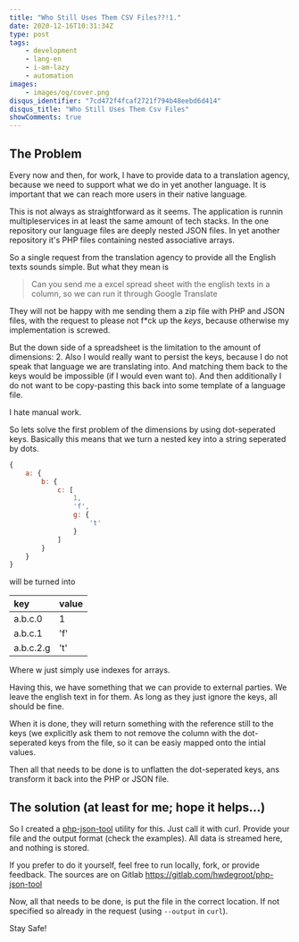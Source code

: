 ```yaml
---
title: "Who Still Uses Them CSV Files??!1."
date: 2020-12-16T10:31:34Z
type: post
tags:
    - development
    - lang-en
    - i-am-lazy
    - automation
images:
    - images/og/cover.png
disqus_identifier: "7cd472f4fcaf2721f794b48eebd6d414"
disqus_title: "Who Still Uses Them Csv Files"
showComments: true
---
```


The Problem
---

Every now and then, for work, I have to provide data to a translation agency, because we need to support
what we do in yet another language.
It is important that we can reach more users in their native language.

This is not always as straightforward as it seems. The application is runnin multipleservices in at least the
same amount of tech stacks. In the one repository our language files are deeply nested JSON files. In yet another
repository it's PHP files containing nested associative arrays.

So a single request from the translation agency to provide all the English texts sounds simple. But what they mean is

> Can you send me a excel spread sheet with the english texts in a column, so we can run it through Google Translate

They will not be happy with me sending them a zip file with PHP and JSON files, with the request to please not f*ck up the
_keys_, because otherwise my implementation is screwed.

But the down side of a spreadsheet is the limitation to the amount of dimensions: 2.
Also I would really want to persist the keys, because I do not speak that language we are translating
into. And matching them back to the keys would be impossible (if I would even want to). And then additionally
I do not want to be copy-pasting this back into some template of a language file.

I hate manual work.

So lets solve the first problem of the dimensions by using dot-seperated keys. Basically this means that we turn a
nested key into a string seperated by dots.

```js
{
    a: {
        b: {
            c: [
                1,
                'f',
                g: {
                    't'
                }
            ]
        }
    }
}
```

will be turned into

| key       | value |
|:--------- |:----- |
| a.b.c.0   | 1     |
| a.b.c.1   | 'f'   |
| a.b.c.2.g | 't'   |

Where w just simply use indexes for arrays.

Having this, we have something that we can provide to external parties. We leave the english text in for them. As long as they
just ignore the keys, all should be fine.

When it is done, they will return something with the reference still to the keys (we explicitly ask them to not remove the
column with the dot-seperated keys from the file, so it can be easiy mapped onto the intial values.

Then all that needs to be done is to unflatten the dot-seperated keys, ans transform it back into the PHP or JSON file.

The solution (at least for me; hope it helps...)
---

So I created a [php-json-tool](http://php-json-tool.herokuapp.com/) utility for this. Just call it with curl. Provide your
file and the output format (check the examples). All data is streamed here, and nothing is stored.

If you prefer to do it yourself, feel free to run locally, fork, or provide feedback. The sources are on Gitlab https://gitlab.com/hwdegroot/php-json-tool

Now, all that needs to be done, is put the file in the correct location. If not specified so already in the request (using `--output` in `curl`).

Stay Safe!

